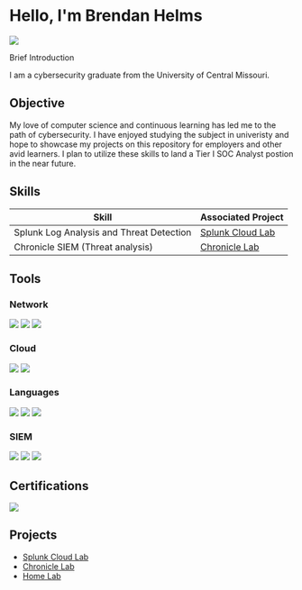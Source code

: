 # Hello, I'm Brendan Helms
<a href="https://www.linkedin.com/in/brendan-helms"><img src="https://img.shields.io/badge/-LinkedIn-0072b1?&style=for-the-badge&logo=linkedin&logoColor=white" /></a>

Brief Introduction

I am a cybersecurity graduate from the University of Central Missouri.

## Objective

My love of computer science and continuous learning has led me to the path of cybersecurity. I have enjoyed studying the subject in univeristy and hope
to showcase my projects on this repository for employers and other avid learners. I plan to utilize these skills to land a Tier I SOC Analyst postion in
the near future.

## Skills

| Skill                                         | Associated Project         |
|-----------------------------------------------|----------------------------|
| Splunk Log Analysis and Threat Detection      | <a href="https://github.com/BHelmss/Splunk-Cloud-Lab">Splunk Cloud Lab</a>|
| Chronicle SIEM (Threat analysis)              | <a href="https://github.com/BHelmss/Chronicle-Lab">Chronicle Lab</a>|

## Tools

### Network
<div>
    <img src="https://img.shields.io/badge/-Wireshark-1679A7?&style=for-the-badge&logo=Wireshark&logoColor=white" />
    <img src="https://img.shields.io/badge/-Suricata-EF3B2D?&style=for-the-badge&logo=Suricata&logoColor=white" />
    <img src="https://img.shields.io/badge/-Samba-009e73?&style=for-the-badge&logo=Samba&logoColor=white" />
</div>

### Cloud
<div>
    <img src="https://img.shields.io/badge/-AWS-232F3E?&style=for-the-badge&logo=Amazon-AWS&logoColor=white" />
    <img src="https://img.shields.io/badge/-Google%20Cloud-4285F4?&style=for-the-badge&logo=Google-Cloud&logoColor=white" />
</div>

### Languages
<div>
    <img src="https://img.shields.io/badge/-Java-007396?&style=for-the-badge&logo=java&logoColor=white" />
    <img src="https://img.shields.io/badge/-Python-3776AB?&style=for-the-badge&logo=python&logoColor=white" />
    <img src="https://img.shields.io/badge/-SQL-4479A1?&style=for-the-badge&logo=database&logoColor=white" />

</div>

### SIEM
<div>
    <img src="https://img.shields.io/badge/-Splunk-000000?&style=for-the-badge&logo=Splunk&logoColor=white" />
    <img src="https://img.shields.io/badge/-Chronicle-4285F4?&style=for-the-badge&logo=Google&logoColor=white" />
    <img src="https://img.shields.io/badge/-Elastic-005571?&style=for-the-badge&logo=Elastic&logoColor=white" />
</div>

## Certifications
<div>
<img src="https://img.shields.io/badge/-Google%20Cybersecurity%20Certificate-4285F4?&style=for-the-badge&logo=Google&logoColor=white" />
</div>

## Projects
- <a href="https://github.com/BHelmss/Splunk-Cloud-Lab">Splunk Cloud Lab</a>
- <a href="https://github.com/BHelmss/Chronicle-Lab">Chronicle Lab</a>
- <a href="https://github.com/BHelmss/Home-Lab)">Home Lab</a>

